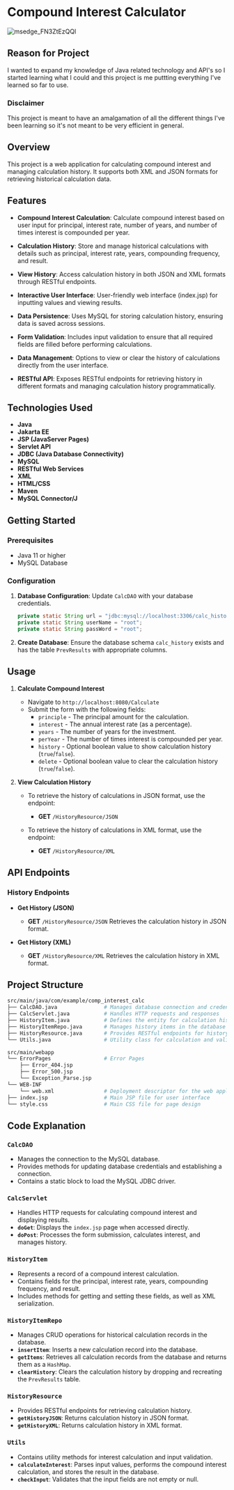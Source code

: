 # Compound Interest Calculator

![msedge_FN3ZtEzQQl](https://github.com/user-attachments/assets/dbec7482-a432-4989-a02d-e02bea81fa52)

## Reason for Project

I wanted to expand my knowledge of Java related technology and API's so I started learning what I could and this project is me puttting everything I've learned so far to use.

### Disclaimer

This project is meant to have an amalgamation of all the different things I've been learning so it's not meant to be very efficient in general.  


## Overview

This project is a web application for calculating compound interest and managing calculation history. It supports both XML and JSON formats for retrieving historical calculation data.

## Features

- **Compound Interest Calculation**: Calculate compound interest based on user input for principal, interest rate, number of years, and number of times interest is compounded per year.
  
- **Calculation History**: Store and manage historical calculations with details such as principal, interest rate, years, compounding frequency, and result. 

- **View History**: Access calculation history in both JSON and XML formats through RESTful endpoints.

- **Interactive User Interface**: User-friendly web interface (index.jsp) for inputting values and viewing results.

- **Data Persistence**: Uses MySQL for storing calculation history, ensuring data is saved across sessions.

- **Form Validation**: Includes input validation to ensure that all required fields are filled before performing calculations.

- **Data Management**: Options to view or clear the history of calculations directly from the user interface.

- **RESTful API**: Exposes RESTful endpoints for retrieving history in different formats and managing calculation history programmatically.


## Technologies Used

- **Java**
- **Jakarta EE**
- **JSP (JavaServer Pages)**
- **Servlet API**
- **JDBC (Java Database Connectivity)**
- **MySQL**
- **RESTful Web Services**
- **XML**
- **HTML/CSS**
- **Maven**
- **MySQL Connector/J**

## Getting Started

### Prerequisites

- Java 11 or higher
- MySQL Database

### Configuration

1. **Database Configuration**: Update `CalcDAO` with your database credentials.

   ```java
   private static String url = "jdbc:mysql://localhost:3306/calc_history";
   private static String userName = "root";
   private static String passWord = "root";
   ```

2. **Create Database**: Ensure the database schema `calc_history` exists and has the table `PrevResults` with appropriate columns.


## Usage

1. **Calculate Compound Interest**

   - Navigate to `http://localhost:8080/Calculate`
   - Submit the form with the following fields:
     - `principle` - The principal amount for the calculation.
     - `interest` - The annual interest rate (as a percentage).
     - `years` - The number of years for the investment.
     - `perYear` - The number of times interest is compounded per year.
     - `history` - Optional boolean value to show calculation history (`true`/`false`).
     - `delete` - Optional boolean value to clear the calculation history (`true`/`false`).

2. **View Calculation History**

   - To retrieve the history of calculations in JSON format, use the endpoint:
     - **GET** `/HistoryResource/JSON`
   
   - To retrieve the history of calculations in XML format, use the endpoint:
     - **GET** `/HistoryResource/XML`
    
## API Endpoints

### History Endpoints

- **Get History (JSON)**
  - **GET** `/HistoryResource/JSON`
  Retrieves the calculation history in JSON format.

- **Get History (XML)**
  - **GET** `/HistoryResource/XML`
  Retrieves the calculation history in XML format.
    
## Project Structure

```bash
src/main/java/com/example/comp_interest_calc
├── CalcDAO.java               # Manages database connection and credentials
├── CalcServlet.java           # Handles HTTP requests and responses
├── HistoryItem.java           # Defines the entity for calculation history
├── HistoryItemRepo.java       # Manages history items in the database
├── HistoryResource.java       # Provides RESTful endpoints for history
└── Utils.java                 # Utility class for calculation and validation

src/main/webapp
└── ErrorPages                 # Error Pages
    ├── Error_404.jsp                
    ├── Error_500.jsp
    └── Exception_Parse.jsp
└── WEB-INF
    └── web.xml                # Deployment descriptor for the web application
├── index.jsp                  # Main JSP file for user interface
└── style.css                  # Main CSS file for page design

```

## Code Explanation

### `CalcDAO`

- Manages the connection to the MySQL database.
- Provides methods for updating database credentials and establishing a connection.
- Contains a static block to load the MySQL JDBC driver.

### `CalcServlet`

- Handles HTTP requests for calculating compound interest and displaying results.
- **`doGet`**: Displays the `index.jsp` page when accessed directly.
- **`doPost`**: Processes the form submission, calculates interest, and manages history.

### `HistoryItem`

- Represents a record of a compound interest calculation.
- Contains fields for the principal, interest rate, years, compounding frequency, and result.
- Includes methods for getting and setting these fields, as well as XML serialization.

### `HistoryItemRepo`

- Manages CRUD operations for historical calculation records in the database.
- **`insertItem`**: Inserts a new calculation record into the database.
- **`getItems`**: Retrieves all calculation records from the database and returns them as a `HashMap`.
- **`clearHistory`**: Clears the calculation history by dropping and recreating the `PrevResults` table.

### `HistoryResource`

- Provides RESTful endpoints for retrieving calculation history.
- **`getHistoryJSON`**: Returns calculation history in JSON format.
- **`getHistoryXML`**: Returns calculation history in XML format.

### `Utils`

- Contains utility methods for interest calculation and input validation.
- **`calculateInterest`**: Parses input values, performs the compound interest calculation, and stores the result in the database.
- **`checkInput`**: Validates that the input fields are not empty or null.

